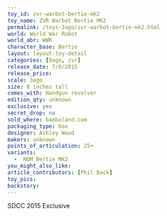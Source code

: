 ```yaml
---
toy_id: zvr-warbot-bertie-mk2
toy_name: ZVR Warbot Bertie MK2
permalink: /toys-3ago/zvr-warbot-bertie-mk2.html
world: World War Robot
world_abr: WWR
character_base: Bertie
layout: layout-toy-detail
categories: [3ago, zvr]
release_date: 7/8/2015
release_price:
scale: 3ago
size: 8 inches tall
comes_with: Handgun revolver
edition_qty: unknown
exclusive: yes
secret_drop: no
sold_where: bambaland.com
packaging_type: box
designer: Ashley Wood
makers: unknown
points_of_articulation: 25+
variants: 
  -  NOM Bertie MK2
you_might_also_like:   
article_contributors: [Phil Back]
toy_pics:
backstory:
---
```

SDCC 2015 Exclusive